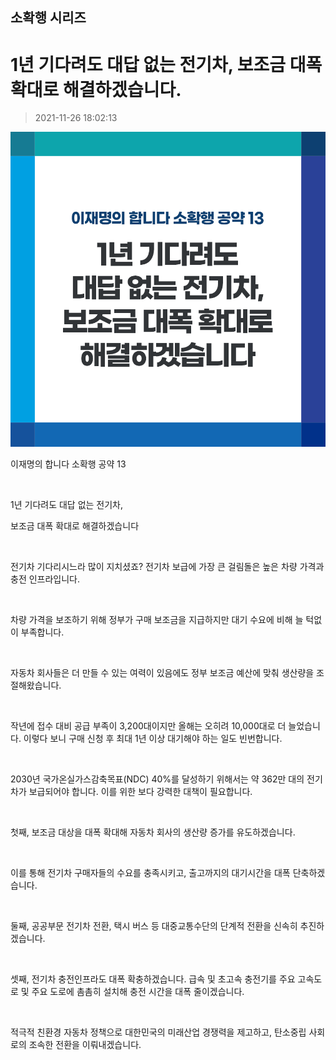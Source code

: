 ## 소확행 시리즈
# 1년 기다려도 대답 없는 전기차, 보조금 대폭 확대로 해결하겠습니다.	
> 2021-11-26 18:02:13

![1년 기다려도 대답 없는 전기차, 보조금 대폭 확대로 해결하겠습니다.](014.png)

이재명의 합니다 소확행 공약 13

​

1년 기다려도 대답 없는 전기차, 

보조금 대폭 확대로 해결하겠습니다

​

전기차 기다리시느라 많이 지치셨죠? 전기차 보급에 가장 큰 걸림돌은 높은 차량 가격과 충전 인프라입니다.

​

차량 가격을 보조하기 위해 정부가 구매 보조금을 지급하지만 대기 수요에 비해 늘 턱없이 부족합니다.

​

자동차 회사들은 더 만들 수 있는 여력이 있음에도 정부 보조금 예산에 맞춰 생산량을 조절해왔습니다.

​

작년에 접수 대비 공급 부족이 3,200대이지만 올해는 오히려 10,000대로 더 늘었습니다. 이렇다 보니 구매 신청 후 최대 1년 이상 대기해야 하는 일도 빈번합니다.

​

2030년 국가온실가스감축목표(NDC) 40%를 달성하기 위해서는 약 362만 대의 전기차가 보급되어야 합니다. 이를 위한 보다 강력한 대책이 필요합니다.

​

첫째, 보조금 대상을 대폭 확대해 자동차 회사의 생산량 증가를 유도하겠습니다.

​

이를 통해 전기차 구매자들의 수요를 충족시키고, 출고까지의 대기시간을 대폭 단축하겠습니다.

​

둘째, 공공부문 전기차 전환, 택시 버스 등 대중교통수단의 단계적 전환을 신속히 추진하겠습니다.

​

셋째, 전기차 충전인프라도 대폭 확충하겠습니다. 급속 및 초고속 충전기를 주요 고속도로 및 주요 도로에 촘촘히 설치해 충전 시간을 대폭 줄이겠습니다.

​

적극적 친환경 자동차 정책으로 대한민국의 미래산업 경쟁력을 제고하고, 탄소중립 사회로의 조속한 전환을 이뤄내겠습니다.